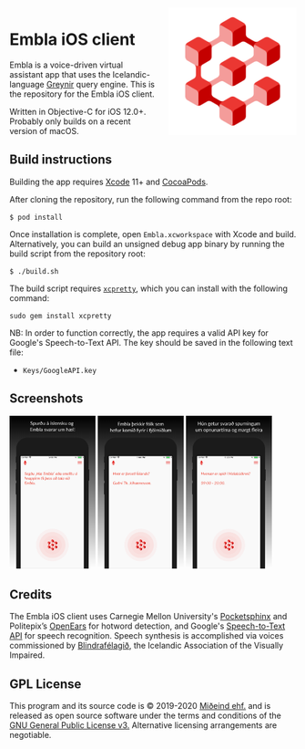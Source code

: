 <img src="Embla/Assets.xcassets/EmblaLogo.imageset/embla_logo%401x.png" align="right" width="224" height="224" style="margin-left:20px;">

# Embla iOS client


Embla is a voice-driven virtual assistant app that uses the Icelandic-language 
[Greynir](https://greynir.is) query engine. This is the repository for the Embla iOS client.

Written in Objective-C for iOS 12.0+. Probably only builds on a recent version of macOS.

## Build instructions

Building the app requires [Xcode](https://developer.apple.com/xcode/) 11+ and [CocoaPods](https://cocoapods.org).

After cloning the repository, run the following command from the repo root:

```
$ pod install
```

Once installation is complete, open `Embla.xcworkspace` with Xcode and build. Alternatively, you can build an 
unsigned debug app binary by running the build script from the repository root:

```
$ ./build.sh
```

The build script requires [`xcpretty`](https://github.com/xcpretty/xcpretty), which you can install with the following 
command:

```
sudo gem install xcpretty
```

NB: In order to function correctly, the app requires a valid API key for Google's Speech-to-Text API. The key should
be  saved in the following text file:

* `Keys/GoogleAPI.key`

## Screenshots

<p float="left">
  <img src="Screenshots/embla_screenshot_55_1.png" width="30%" />
  <img src="Screenshots/embla_screenshot_55_2.png" width="30%" /> 
  <img src="Screenshots/embla_screenshot_55_3.png" width="30%" />
</p>

## Credits

The Embla iOS client uses Carnegie Mellon University's [Pocketsphinx](https://github.com/cmusphinx/pocketsphinx)
and Politepix’s [OpenEars](http://www.politepix.com/openears) for hotword detection,  and Google's
[Speech-to-Text API](https://cloud.google.com/speech-to-text) for speech recognition. Speech synthesis is
accomplished via voices commissioned by [Blindrafélagið](https://blind.is), the Icelandic Association of the Visually Impaired.

## GPL License

This program and its source code is &copy; 2019-2020 [Miðeind ehf.](https://miðeind.is) and is released as open source 
software under the terms and conditions of the [GNU General Public License v3.](https://www.gnu.org/licenses/gpl-3.0.html) 
Alternative licensing arrangements are negotiable.
